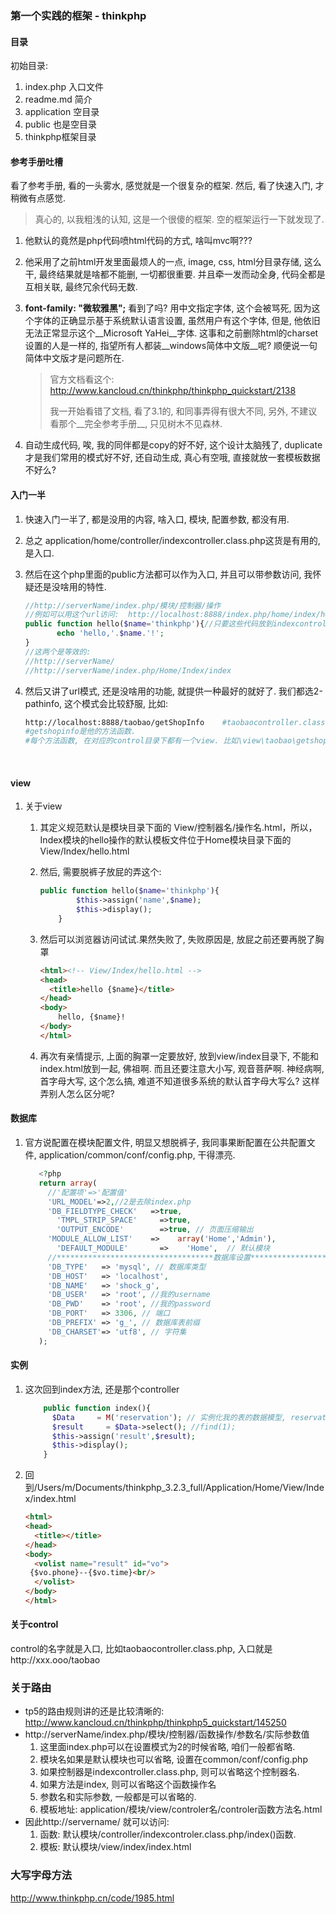 ### 第一个实践的框架 - thinkphp

#### 目录

初始目录:

1. index.php 入口文件
2. readme.md 简介
3. application 空目录
4. public 也是空目录
5. thinkphp框架目录

#### 参考手册吐槽

看了参考手册, 看的一头雾水, 感觉就是一个很复杂的框架. 然后, 看了快速入门, 才稍微有点感觉.

> 真心的, 以我粗浅的认知, 这是一个很傻的框架. 空的框架运行一下就发现了.

1. 他默认的竟然是php代码喷html代码的方式, 啥叫mvc啊???

2. 他采用了之前html开发里面最烦人的一点, image, css, html分目录存储, 这么干, 最终结果就是啥都不能删, 一切都很重要. 并且牵一发而动全身, 代码全都是互相关联, 最终冗余代码无数.

3. __font-family: "微软雅黑";__ 看到了吗? 用中文指定字体, 这个会被骂死, 因为这个字体的正确显示基于系统默认语言设置, 虽然用户有这个字体, 但是, 他依旧无法正常显示这个__Microsoft YaHei__字体. 这事和之前删除html的charset设置的人是一样的, 指望所有人都装__windows简体中文版__呢? 顺便说一句简体中文版才是问题所在.

   > 官方文档看这个: http://www.kancloud.cn/thinkphp/thinkphp_quickstart/2138
   >
   > 我一开始看错了文档, 看了3.1的, 和同事弄得有很大不同, 另外, 不建议看那个__完全参考手册__, 只见树木不见森林.

4. 自动生成代码, 唉, 我的同伴都是copy的好不好, 这个设计太脑残了, duplicate才是我们常用的模式好不好, 还自动生成, 真心有空哦, 直接就放一套模板数据不好么? 

#### 入门一半

1. 快速入门一半了, 都是没用的内容, 啥入口, 模块, 配置参数, 都没有用.

2. 总之 application/home/controller/indexcontroller.class.php这货是有用的, 是入口.

3. 然后在这个php里面的public方法都可以作为入口, 并且可以带参数访问, 我怀疑还是没啥用的特性.

   ```php
   //http://serverName/index.php/模块/控制器/操作
   //例如可以用这个url访问:  http://localhost:8888/index.php/home/index/hello/name/baby
   public function hello($name='thinkphp'){//只要这些代码放到indexcontroller.class.php, 上面的url就生效了.
          echo 'hello,'.$name.'!';
   }
   //这两个是等效的: 
   //http://serverName/
   //http://serverName/index.php/Home/Index/index
   ```

4. 然后又讲了url模式, 还是没啥用的功能, 就提供一种最好的就好了. 我们都选2-pathinfo, 这个模式会比较舒服, 比如:

   ```sh
   http://localhost:8888/taobao/getShopInfo    #taobaocontroller.class.php是默认模块的control. 
   #getshopinfo是他的方法函数.
   #每个方法函数, 在对应的control目录下都有一个view. 比如\view\taobao\getshopinfo
   ```

   ​

#### view

1. 关于view

   1. 其定义规范默认是模块目录下面的 View/控制器名/操作名.html，所以，Index模块的hello操作的默认模板文件位于Home模块目录下面的View/Index/hello.html

   2. 然后, 需要脱裤子放屁的弄这个:

      ```php
      public function hello($name='thinkphp'){
              $this->assign('name',$name);
              $this->display();
          }
      ```

   3. 然后可以浏览器访问试试.果然失败了, 失败原因是, 放屁之前还要再脱了胸罩

      ```html
      <html><!-- View/Index/hello.html -->
      <head>
        <title>hello {$name}</title>
      </head>
      <body>
          hello, {$name}!
      </body>
      </html>
      ```

   4. 再次有亲情提示, 上面的胸罩一定要放好, 放到view/index目录下, 不能和index.html放到一起, 佛祖啊. 而且还要注意大小写, 观音菩萨啊. 神经病啊, 首字母大写, 这个怎么搞, 难道不知道很多系统的默认首字母大写么? 这样弄别人怎么区分呢?

#### 数据库

1. 官方说配置在模块配置文件, 明显又想脱裤子, 我同事果断配置在公共配置文件, application/common/conf/config.php, 干得漂亮.

   ```php
      <?php
      return array(
      	//'配置项'=>'配置值'
      	'URL_MODEL'=>2,//2是去除index.php
      	'DB_FIELDTYPE_CHECK'   =>true,
          'TMPL_STRIP_SPACE'     =>true,
          'OUTPUT_ENCODE'        =>true, // 页面压缩输出
      	'MODULE_ALLOW_LIST'    =>    array('Home','Admin'),
          'DEFAULT_MODULE'       =>    'Home',  // 默认模块
      	//***********************************数据库设置****************************
      	'DB_TYPE'   => 'mysql', // 数据库类型
      	'DB_HOST'   => 'localhost', 
      	'DB_NAME'   => 'shock_g',
      	'DB_USER'   => 'root', //我的username
      	'DB_PWD'    => 'root', //我的password
      	'DB_PORT'   => 3306, // 端口
      	'DB_PREFIX' => 'g_', // 数据库表前缀 
      	'DB_CHARSET'=> 'utf8', // 字符集
      );
   ```

#### 实例

1. 这次回到index方法, 还是那个controller

   ```php
       public function index(){
         $Data     = M('reservation'); // 实例化我的表的数据模型, reservation是我的表名.
         $result     = $Data->select(); //find(1);
         $this->assign('result',$result);
         $this->display();        
       }
   ```

2. 回到/Users/m/Documents/thinkphp_3.2.3_full/Application/Home/View/Index/index.html

   ```html
   <html>
   <head>
     <title></title>
   </head>
   <body>
     <volist name="result" id="vo">
   	{$vo.phone}--{$vo.time}<br/>
     </volist>
   </body>
   </html>
   ```

#### 关于control

control的名字就是入口, 比如taobaocontroller.class.php, 入口就是http://xxx.ooo/taobao

### 关于路由

- tp5的路由规则讲的还是比较清晰的: http://www.kancloud.cn/thinkphp/thinkphp5_quickstart/145250
- http://serverName/index.php/模块/控制器/函数操作/参数名/实际参数值 
  1. 这里面index.php可以在设置模式为2的时候省略, 咱们一般都省略. 
  2. 模块名如果是默认模块也可以省略, 设置在common/conf/config.php
  3. 如果控制器是indexcontroller.class.php, 则可以省略这个控制器名.
  4. 如果方法是index, 则可以省略这个函数操作名
  5. 参数名和实际参数, 一般都是可以省略的.
  6. 模板地址: application/模块/view/controler名/controler函数方法名.html
- 因此http://servername/ 就可以访问: 
  1. 函数: 默认模块/controller/indexcontroler.class.php/index()函数.
  2. 模板: 默认模块/view/index/index.html

### 大写字母方法

http://www.thinkphp.cn/code/1985.html
